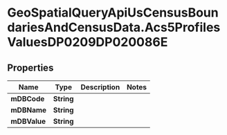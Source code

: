 # GeoSpatialQueryApiUsCensusBoundariesAndCensusData.Acs5ProfilesValuesDP0209DP020086E

## Properties

Name | Type | Description | Notes
------------ | ------------- | ------------- | -------------
**mDBCode** | **String** |  | 
**mDBName** | **String** |  | 
**mDBValue** | **String** |  | 


